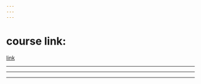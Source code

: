 ```yaml
---
---
---
```


# course link: 

[link](https://www.youtube.com/watch?v=WQeoO7MI0Bs&ab_channel=Murtaza%27sWorkshop-RoboticsandAI)

---
---
---


